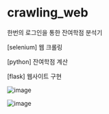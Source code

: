 # crawling_web

한번의 로그인을 통한 잔여학점 분석기

[selenium] 웹 크롤링

[python] 잔여학점 계산

[flask] 웹사이트 구현


![image](https://user-images.githubusercontent.com/54899906/121851316-ecca5100-cd28-11eb-89a1-9d062eae09d5.png)

![image](https://user-images.githubusercontent.com/54899906/121851368-f9e74000-cd28-11eb-8a12-222e484a16e9.png)

